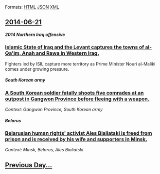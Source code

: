 
Formats: [HTML](2014/06/21/index.html)  [JSON](2014/06/21/index.json)  [XML](2014/06/21/index.xml)  

## [2014-06-21](/news/2014/06/21/index.md)

##### 2014 Northern Iraq offensive
### [Islamic State of Iraq and the Levant captures the towns of al-Qa'im, Anah and Rawa in Western Iraq. ](/news/2014/06/21/islamic-state-of-iraq-and-the-levant-captures-the-towns-of-al-qa-im-anah-and-rawa-in-western-iraq.md)
Fighters led by ISIL capture more territory as Prime Minister Nouri al-Maliki comes under growing pressure.

##### South Korean army
### [A South Korean soldier fatally shoots five comrades at an outpost in Gangwon Province before fleeing with a weapon. ](/news/2014/06/21/a-south-korean-soldier-fatally-shoots-five-comrades-at-an-outpost-in-gangwon-province-before-fleeing-with-a-weapon.md)
_Context: Gangwon Province, South Korean army_

##### Belarus
### [Belarusian human rights' activist Ales Bialiatski is freed from prison and is received by his wife and supporters in Minsk. ](/news/2014/06/21/belarusian-human-rights-activist-ales-bialiatski-is-freed-from-prison-and-is-received-by-his-wife-and-supporters-in-minsk.md)
_Context: Minsk, Belarus, Ales Bialiatski_

## [Previous Day...](/news/2014/06/20/index.md)

